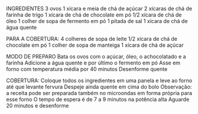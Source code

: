 INGREDIENTES
3 ovos
1 xícara e meia de chá de açúcar
2 xícaras de chá de farinha de trigo
1 xícara de chá de chocolate em pó
1/2 xícara de chá de óleo
1 colher de sopa de fermento em pó
1 pitada de sal
1 xícara de chá de água quente

PARA A COBERTURA:
4 colheres de sopa de leite
1/2 xícara de chá de chocolate em pó
1 colher de sopa de manteiga
1 xícara de chá de açúcar

MODO DE PREPARO
Bata os ovos com o açúcar, óleo, o achocolatado e a farinha
Adicione a água quente e por último o fermento em pó
Asse em forno com temperatura média por 40 minutos
Desenforme quente

COBERTURA:
Coloque todos os ingredientes em uma panela e leve ao forno até que levante fervura
Despeje ainda quente em cima do bolo
Observação: a receita pode ser preparada também no microondas em forma própria para esse forno
O tempo de espera é de 7 a 9 minutos na potência alta
Aguarde 20 minutos e desenforme